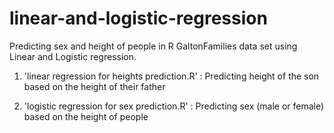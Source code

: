 # linear-and-logistic-regression

Predicting sex and height of people in R GaltonFamilies data set using Linear and Logistic regression.

1. 'linear regression for heights prediction.R' : Predicting height of the son based on the height of their father

2. 'logistic regression for sex prediction.R' : Predicting sex (male or female) based on the height of people
